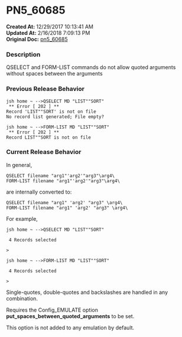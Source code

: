 # PN5_60685

**Created At:** 12/29/2017 10:13:41 AM  
**Updated At:** 2/16/2018 7:09:13 PM  
**Original Doc:** [pn5_60685](https://docs.jbase.com/release-notes/pn5_60685)  


### Description

QSELECT and FORM-LIST commands do not allow quoted arguments without spaces between the arguments



### Previous Release Behavior

```
jsh home ~ -->QSELECT MD "LIST""SORT"
 ** Error [ 202 ] **
Record 'LIST""SORT' is not on file
No record list generated; File empty?

jsh home ~ -->FORM-LIST MD "LIST""SORT"
 ** Error [ 202 ] **
Record LIST""SORT is not on file
```



### Current Release Behavior

In general,

```
QSELECT filename "arg1"'arg2'"arg3"\arg4\
FORM-LIST filename "arg1"'arg2'"arg3"\arg4\
```

are internally converted to:

```
QSELECT filename "arg1" 'arg2' "arg3" \arg4\
FORM-LIST filename "arg1" 'arg2' "arg3" \arg4\
```

For example,

```
jsh home ~ -->QSELECT MD "LIST""SORT"

 4 Records selected

>

jsh home ~ -->FORM-LIST MD "LIST""SORT"

 4 Records selected

>
```

Single-quotes, double-quotes and backslashes are handled in any combination.

Requires the Config\_EMULATE option **put\_spaces\_between\_quoted\_arguments** to be set.

This option is not added to any emulation by default.
